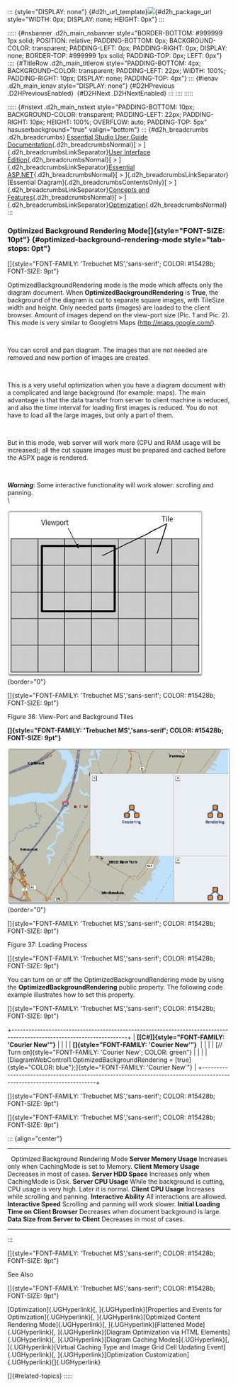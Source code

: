 ::: {style="DISPLAY: none"}
[](ms-xhelp:///?Id=d2h_url_template){#d2h_url_template}![](!package_url!){#d2h_package_url style="WIDTH: 0px; DISPLAY: none; HEIGHT: 0px"}
:::

::::: {#nsbanner .d2h_main_nsbanner style="BORDER-BOTTOM: #999999 1px solid; POSITION: relative; PADDING-BOTTOM: 0px; BACKGROUND-COLOR: transparent; PADDING-LEFT: 0px; PADDING-RIGHT: 0px; DISPLAY: none; BORDER-TOP: #999999 1px solid; PADDING-TOP: 0px; LEFT: 0px"}
:::: {#TitleRow .d2h_main_titlerow style="PADDING-BOTTOM: 4px; BACKGROUND-COLOR: transparent; PADDING-LEFT: 22px; WIDTH: 100%; PADDING-RIGHT: 10px; DISPLAY: none; PADDING-TOP: 4px"}
::: {#ienav .d2h_main_ienav style="DISPLAY: none"}
[](ms-xhelp:///?Id=f25630a0-d3de-450c-9fc9-7966d1a701d5){#D2HPrevious .D2HPreviousEnabled}  [](ms-xhelp:///?Id=88bf5521-7256-4cd6-9555-6b81c9646f68){#D2HNext .D2HNextEnabled}
:::
::::
:::::

::::: {#nstext .d2h_main_nstext style="PADDING-BOTTOM: 10px; BACKGROUND-COLOR: transparent; PADDING-LEFT: 22px; PADDING-RIGHT: 10px; HEIGHT: 100%; OVERFLOW: auto; PADDING-TOP: 5px" hasuserbackground="true" valign="bottom"}
::: {#d2h_breadcrumbs .d2h_breadcrumbs}
[Essential Studio User Guide Documentation](ms-xhelp:///?Id=12457748-09e3-4d74-a240-8e049cedf030){.d2h_breadcrumbsNormal}[ \> ]{.d2h_breadcrumbsLinkSeparator}[User Interface Edition](ms-xhelp:///?Id=c29296b7-531c-413b-a0ec-488ca1f7f669){.d2h_breadcrumbsNormal}[ \> ]{.d2h_breadcrumbsLinkSeparator}[Essential ASP.NET](ms-xhelp:///?Id=25c35330-c127-4dad-9a92-ed79dc7261a6){.d2h_breadcrumbsNormal}[ \> ]{.d2h_breadcrumbsLinkSeparator}[Essential Diagram]{.d2h_breadcrumbsContentsOnly}[ \> ]{.d2h_breadcrumbsLinkSeparator}[Concepts and Features](ms-xhelp:///?Id=f9aa55fb-f8cf-43da-a8be-de231dc0d949){.d2h_breadcrumbsNormal}[ \> ]{.d2h_breadcrumbsLinkSeparator}[Optimization](ms-xhelp:///?Id=b87d4bc7-af66-4e6f-81ff-c63c4bc639b4){.d2h_breadcrumbsNormal}
:::

### Optimized Background Rendering Mode[]{style="FONT-SIZE: 10pt"} {#optimized-background-rendering-mode style="tab-stops: 0pt"}

[]{style="FONT-FAMILY: 'Trebuchet MS','sans-serif'; COLOR: #15428b; FONT-SIZE: 9pt"} 

OptimizedBackgroundRendering mode is the mode which affects only the diagram document. When **OptimizedBackgroundRendering** is **True**, the background of the diagram is cut to separate square images, with TileSize width and height. Only needed parts (images) are loaded to the client browser. Amount of images depend on the view-port size (Pic. 1 and Pic. 2). This mode is very similar to Googletm Maps (http://maps.google.com/).

 

You can scroll and pan diagram. The images that are not needed are removed and new portion of images are created.

 

This is a very useful optimization when you have a diagram document with a complicated and large background (for example: maps). The main advantage is that the data transfer from server to client machine is reduced, and also the time interval for loading first images is reduced. You do not have to load all the large images, but only a part of them.

 

But in this mode, web server will work more (CPU and RAM usage will be increased); all the cut square images must be prepared and cached before the ASPX page is rendered.

 

***Warning***: Some interactive functionality will work slower: scrolling and panning.\
\

![](ImagesExt/image65_42.jpg){border="0"}

[]{style="FONT-FAMILY: 'Trebuchet MS','sans-serif'; COLOR: #15428b; FONT-SIZE: 9pt"} 

Figure 36: View-Port and Background Tiles

**[]{style="FONT-FAMILY: 'Trebuchet MS','sans-serif'; COLOR: #15428b; FONT-SIZE: 9pt"}** 

![](ImagesExt/image65_43.jpg){border="0"}

[]{style="FONT-FAMILY: 'Trebuchet MS','sans-serif'; COLOR: #15428b; FONT-SIZE: 9pt"} 

Figure 37: Loading Process

[]{style="FONT-FAMILY: 'Trebuchet MS','sans-serif'; COLOR: #15428b; FONT-SIZE: 9pt"} 

You can turn on or off the OptimizedBackgroundRendering mode by uisng the **OptimizedBackgroundRendering** public property. The following code example illustrates how to set this property.

[]{style="FONT-FAMILY: 'Trebuchet MS','sans-serif'; COLOR: #15428b; FONT-SIZE: 9pt"} 

+----------------------------------------------------------------------------------------------------------------------+
| **[\[C#\]]{style="FONT-FAMILY: 'Courier New'"}**                                                                     |
|                                                                                                                      |
| **[]{style="FONT-FAMILY: 'Courier New'"}**                                                                           |
|                                                                                                                      |
| [// Turn on]{style="FONT-FAMILY: 'Courier New'; COLOR: green"}                                                       |
|                                                                                                                      |
| [DiagramWebControl1.OptimizedBackgroundRendering = [true]{style="COLOR: blue"};]{style="FONT-FAMILY: 'Courier New'"} |
+----------------------------------------------------------------------------------------------------------------------+

[]{style="FONT-FAMILY: 'Trebuchet MS','sans-serif'; COLOR: #15428b; FONT-SIZE: 9pt"} 

[]{style="FONT-FAMILY: 'Trebuchet MS','sans-serif'; COLOR: #15428b; FONT-SIZE: 9pt"} 

::: {align="center"}
  -------------------------------------------- ------------------------------------------------------------------------------
                                               Optimized Background Rendering Mode
  **Server Memory Usage**                      Increases only when CachingMode is set to Memory.
  **Client Memory Usage**                      Decreases in most of cases.
  **Server HDD Space**                         Increases only when CachingMode is Disk.
  **Server CPU Usage**                         While the background is cutting, CPU usage is very high. Later it is normal.
  **Client CPU Usage**                         Increases while scrolling and panning.
  **Interactive Ability**                      All interactions are allowed.
  **Interactive Speed**                        Scrolling and panning will work slower.
  **Initial Loading Time on Client Browser**   Decreases when document background is large.
  **Data Size from Server to Client**          Decreases in most of cases.
  -------------------------------------------- ------------------------------------------------------------------------------
:::

[]{style="FONT-FAMILY: 'Trebuchet MS','sans-serif'; COLOR: #15428b; FONT-SIZE: 9pt"} 

See Also

[]{style="FONT-FAMILY: 'Trebuchet MS','sans-serif'; COLOR: #15428b; FONT-SIZE: 9pt"} 

[Optimization]{.UGHyperlink}[, ]{.UGHyperlink}[Properties and Events for Optimization]{.UGHyperlink}[, ]{.UGHyperlink}[Optimized Content Rendering Mode]{.UGHyperlink}[, ]{.UGHyperlink}[Flattened Mode]{.UGHyperlink}[, ]{.UGHyperlink}[Diagram Optimization via HTML Elements]{.UGHyperlink}[, ]{.UGHyperlink}[Diagram Caching Modes]{.UGHyperlink}[, ]{.UGHyperlink}[Virtual Caching Type and Image Grid Cell Updating Event]{.UGHyperlink}[, ]{.UGHyperlink}[Optimization Customization]{.UGHyperlink}[]{.UGHyperlink}

[]{#related-topics}
:::::
